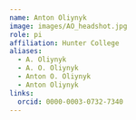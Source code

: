 ```yaml
---
name: Anton Oliynyk
image: images/AO_headshot.jpg
role: pi
affiliation: Hunter College
aliases:
  - A. Oliynyk
  - A. O. Oliynyk
  - Anton O. Oliynyk
  - Anton Oliynyk
links:
  orcid: 0000-0003-0732-7340
---
```


